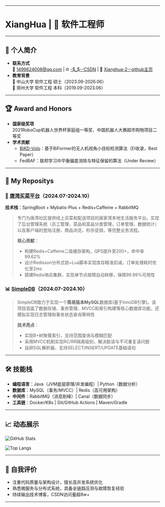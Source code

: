 
<!--
**xianghua-2/xianghua-2** is a ✨ _special_ ✨ repository because its `README.md` (this file) appears on your GitHub profile.

Here are some ideas to get you started:

- 🔭 I’m currently working on ...
- 🌱 I’m currently learning ...
- 👯 I’m looking to collaborate on ...
- 🤔 I’m looking for help with ...
- 💬 Ask me about ...
- 📫 How to reach me: ...
- 😄 Pronouns: ...
- ⚡ Fun fact: ...
-->

---

# XiangHua | 🚀 软件工程师 

---

## 🌟 个人简介
- **联系方式**  
   📧 1499624008@qq.com | 🌐 [-$_$--CSDN](https://blog.csdn.net/m0_52031708) | 🚀 [Xianghua-2--github主页](https://github.com/xianghua-2)
- **教育背景**  
  🏫 中山大学 软件工程 硕士（2023.09-2026.06）  
  🏫 郑州大学 软件工程 本科（2019.09-2023.06）

---

## 🏆 Award and Honors
- **国家级奖项**  
  2021RoboCup机器人世界杯家庭组一等奖、中国机器人大赛超市购物项目二等奖  
- **学术贡献**  
  - [BiKD-Volo](https://ieeexplore.ieee.org/document/10702331)：基于BiFormer的无人机视角小目标检测算法（EI收录，Best Paper）  
  - FedBAF：联邦学习中平衡偏差消除与特征保留的算法（Under Review）

---

## 🚀 My Repositys

### 🛒 [唐湾买菜平台](https://github.com/xianghua-2/hm-dianping)（2024.07-2024.10）
**技术栈**：SpringBoot + Mybatis-Plus + Redis+Caffeine + RabbitMQ  
> 专门为唐湾社区提供线上买菜和配送项目的唐家湾本地生活服务平台。实现了后台管理系统（员工管理，菜品和菜品分类管理，订单管理，数据统计）以及客户端的登陆注册、商品浏览，秒杀促销，等完整业务流程。
> 
> **核心贡献**：
> - 构建Redis+Caffeine二级缓存架构，QPS提升至200+，命中率99.62%
> - 设计Redisson分布式锁+Lua脚本实现库存精准扣减，订单处理耗时优化至2ms
> - 搭建Redis哨兵集群，实现单节点故障自动转移，保障99.99%可用性

### 📊 [SimpleDB](https://github.com/xianghua-2/MYDB)（2024.07-2024.10）
> SimpleDB致力于实现一个**简易版本MySQL**数据库(基于InnoDB引擎)。该项目涵盖了数据存储、事务管理、MVCC和索引构建等核心数据库功能，还模拟实现日志管理和事务状态查询等特性
> 
> **技术亮点**：
> - 实现B+树聚簇索引，支持范围查询与模糊匹配
> - 采用MVCC机制实现RC/RR隔离级别，解决脏读与不可重复读问题
> - 自研SQL解析器，支持SELECT/INSERT/UPDATE基础语句

---

## 🛠️ 技能栈
- **编程语言**：Java（JVM底层原理/并发编程）| Python（数据分析）  
- **数据库**：MySQL（事务/MVCC）| Redis（高可用架构）  
- **中间件**：RabbitMQ（消息削峰）| Canal（数据同步）  
- **工具链**：Docker/K8s | Git/GitHub Actions | Maven/Gradle  

---

## 📈 动态展示

<!-- GitHub贡献统计 -->
![GitHub Stats](https://github-readme-stats.vercel.app/api?username=xianghua-2&show_icons=true&theme=radical)

<!-- 编程语言分布 -->
![Top Langs](https://github-readme-stats.vercel.app/api/top-langs/?username=xianghua-2&layout=compact)

---

## 📝 自我评价
- 注重代码质量与架构设计，擅长高并发系统优化  
- 熟悉微服务与分布式系统，具备全链路压测与故障恢复经验  
- 持续输出技术博客，CSDN访问量超8w+  

---

